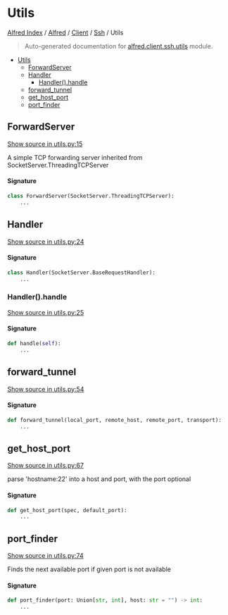 # Utils

[Alfred Index](../../../README.md#alfred-index) /
[Alfred](../../index.md#alfred) /
[Client](../index.md#client) /
[Ssh](./index.md#ssh) /
Utils

> Auto-generated documentation for [alfred.client.ssh.utils](../../../../alfred/client/ssh/utils.py) module.

- [Utils](#utils)
  - [ForwardServer](#forwardserver)
  - [Handler](#handler)
    - [Handler().handle](#handler()handle)
  - [forward_tunnel](#forward_tunnel)
  - [get_host_port](#get_host_port)
  - [port_finder](#port_finder)

## ForwardServer

[Show source in utils.py:15](../../../../alfred/client/ssh/utils.py#L15)

A simple TCP forwarding server inherited from SocketServer.ThreadingTCPServer

#### Signature

```python
class ForwardServer(SocketServer.ThreadingTCPServer):
    ...
```



## Handler

[Show source in utils.py:24](../../../../alfred/client/ssh/utils.py#L24)

#### Signature

```python
class Handler(SocketServer.BaseRequestHandler):
    ...
```

### Handler().handle

[Show source in utils.py:25](../../../../alfred/client/ssh/utils.py#L25)

#### Signature

```python
def handle(self):
    ...
```



## forward_tunnel

[Show source in utils.py:54](../../../../alfred/client/ssh/utils.py#L54)

#### Signature

```python
def forward_tunnel(local_port, remote_host, remote_port, transport):
    ...
```



## get_host_port

[Show source in utils.py:67](../../../../alfred/client/ssh/utils.py#L67)

parse 'hostname:22' into a host and port, with the port optional

#### Signature

```python
def get_host_port(spec, default_port):
    ...
```



## port_finder

[Show source in utils.py:74](../../../../alfred/client/ssh/utils.py#L74)

Finds the next available port if given port is not available

#### Signature

```python
def port_finder(port: Union[str, int], host: str = "") -> int:
    ...
```